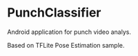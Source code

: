 # PunchClassifier

Android application for punch video analys.

Based on TFLite Pose Estimation sample.

